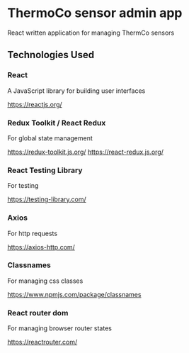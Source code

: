 # ThermoCo sensor admin app
React written application for managing ThermCo sensors

## Technologies Used

### React 

A JavaScript library for building user interfaces

https://reactjs.org/

### Redux Toolkit / React Redux

For global state management

https://redux-toolkit.js.org/
https://react-redux.js.org/

### React Testing Library

For testing

https://testing-library.com/

### Axios

For http requests

https://axios-http.com/

### Classnames

For managing css classes

https://www.npmjs.com/package/classnames

### React router dom

For managing browser router states

https://reactrouter.com/
